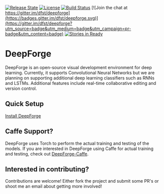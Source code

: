 [![Release State](https://img.shields.io/badge/state-pre--alpha-red.svg)](https://img.shields.io/badge/state-pre--alpha-red.svg)
[![License](https://img.shields.io/badge/license-Apache%202.0-blue.svg)](./LICENSE)
[![Build Status](https://travis-ci.org/dfst/deepforge.svg?branch=master)](https://travis-ci.org/dfst/deepforge)
[![Join the chat at https://gitter.im/dfst/deepforge](https://badges.gitter.im/dfst/deepforge.svg)](https://gitter.im/dfst/deepforge?utm_source=badge&utm_medium=badge&utm_campaign=pr-badge&utm_content=badge)
[![Stories in Ready](https://badge.waffle.io/dfst/deepforge.png?label=ready&title=Ready)](https://waffle.io/dfst/deepforge)
# DeepForge
DeepForge is an open-source visual development environment for deep learning. Currently, it supports Convolutional Neural Networks but we are planning on supporting additional deep learning classifiers such as RNNs and LSTMs. Additional features include real-time collaborative editing and version control.

## Quick Setup
[Install DeepForge](https://github.com/dfst/deepforge/wiki/Installation-Guide)

## Caffe Support?
DeepForge uses Torch to perform the actual training and testing of the models. If you are interested in DeepForge using Caffe for actual training and testing, check out [DeepForge-Caffe](https://github.com/dfst/deepforge-caffe).

## Interested in contributing?
Contributions are welcome! Either fork the project and submit some PR's or shoot me an email about getting more involved!
